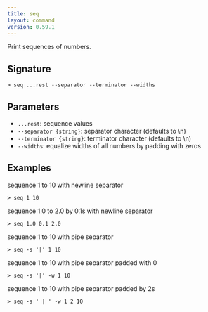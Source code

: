 ```yaml
---
title: seq
layout: command
version: 0.59.1
---
```


Print sequences of numbers.

## Signature

```> seq ...rest --separator --terminator --widths```

## Parameters

 -  `...rest`: sequence values
 -  `--separator {string}`: separator character (defaults to \n)
 -  `--terminator {string}`: terminator character (defaults to \n)
 -  `--widths`: equalize widths of all numbers by padding with zeros

## Examples

sequence 1 to 10 with newline separator
```shell
> seq 1 10
```

sequence 1.0 to 2.0 by 0.1s with newline separator
```shell
> seq 1.0 0.1 2.0
```

sequence 1 to 10 with pipe separator
```shell
> seq -s '|' 1 10
```

sequence 1 to 10 with pipe separator padded with 0
```shell
> seq -s '|' -w 1 10
```

sequence 1 to 10 with pipe separator padded by 2s
```shell
> seq -s ' | ' -w 1 2 10
```
